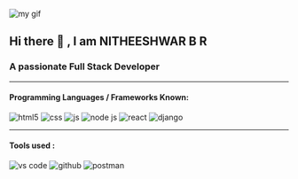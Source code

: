 
  ![my gif](https://github.com/NitheeshwarBR/NitheeshwarBR/assets/95460968/c8db5282-5c0a-4719-8ff2-570b4d3a76df)




## Hi there 👋 , I am NITHEESHWAR B R
### A passionate Full Stack Developer

---
#### Programming Languages / Frameworks Known:
![html5](https://github.com/NitheeshwarBR/NitheeshwarBR/assets/95460968/0e29378e-9073-408e-86a0-6f21452731f9)
![css](https://github.com/NitheeshwarBR/NitheeshwarBR/assets/95460968/7315f104-ddc1-4e4b-9e15-01d20b0c4cfb)
![js](https://github.com/NitheeshwarBR/NitheeshwarBR/assets/95460968/4290371e-7f7e-48fc-97e6-94ba598e4c39)
![node js](https://github.com/NitheeshwarBR/NitheeshwarBR/assets/95460968/e9df9fe2-06d2-4200-aed7-dd0259908da2)
![react](https://github.com/NitheeshwarBR/NitheeshwarBR/assets/95460968/3b7b651e-ef2b-431f-8fe0-8db43cd05284)
![django](https://github.com/NitheeshwarBR/NitheeshwarBR/assets/95460968/3198743b-4821-47cd-8a58-3857c1f4d9e4)

---
#### Tools used : 

![vs code](https://github.com/NitheeshwarBR/NitheeshwarBR/assets/95460968/4339e562-5004-4274-bbbd-76a1a62f256a)
![github](https://github.com/NitheeshwarBR/NitheeshwarBR/assets/95460968/14cab625-0bf5-4c64-9c59-0775a552b3a0)
![postman](https://github.com/NitheeshwarBR/NitheeshwarBR/assets/95460968/59faf28b-edd9-4c8a-b26a-d2c21b5ed8f7)



<!---
**NitheeshwarBR/NitheeshwarBR** is a ✨ _special_ ✨ repository because its `README.md` (this file) appears on your GitHub profile.

Here are some ideas to get you started:

- 🔭 I’m currently working on ...
- 🌱 I’m currently learning ...
- 👯 I’m looking to collaborate on ...
- 🤔 I’m looking for help with ...
- 💬 Ask me about ...
- 📫 How to reach me: ...
- 😄 Pronouns: ...
- ⚡ Fun fact: ...
-->
